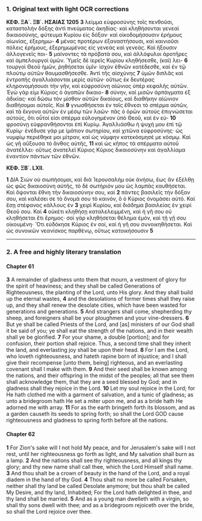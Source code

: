 ### 1. Original text with light OCR corrections

**ΚΕΦ. ΞΑ΄. ΞΒ΄. ΗΣΑΙΑΣ 1205**
**3** λείμμα εὐφροσύνης τοῖς πενθοῦσι, καταστολὴν δόξης ἀντὶ πνεύματος ἀκηδίας· καὶ κληθήσονται γενεαὶ δικαιοσύνης, φύτευμα Κυρίου εἰς δόξαν· καὶ οἰκοδομήσουσιν ἐρήμους αἰωνίας, ἐξερημω- **4** μένας προτέρων ἐξαναστήσουσι, καὶ καινιοῦσι πόλεις ἐρήμους, ἐξερημωμένας εἰς γενεὰς καὶ γενεάς. Καὶ ἥξουσιν ἀλλογενεῖς ποι- **5** μαίνοντες τὰ πρόβατά σου, καὶ ἀλλόφυλοι ἀροτῆρες καὶ ἀμπελουργοὶ ὑμῶν. Ὑμεῖς δὲ ἱερεῖς Κυρίου κληθήσεσθε, (καὶ) λει- **6** τουργοὶ Θεοῦ ἡμῶν, ῥηθήσεται ὑμῖν· ἰσχὺν ἐθνῶν κατέδεσθε, καὶ ἐν τῷ πλούτῳ αὐτῶν θαυμασθήσεσθε. Ἀντὶ τῆς αἰσχύνης **7** ὑμῶν διπλᾶς καὶ ἐντροπῆς ἀγαλλιάσονται μερὶς αὐτῶν· οὕτως ἐκ δευτέρας κληρονομήσουσι τὴν γῆν, καὶ εὐφροσύνη αἰώνιος ὑπὲρ κεφαλῆς αὐτῶν. Ἐγὼ γὰρ εἰμι Κύριος ὁ ἀγαπῶν δικαιο- **8** σύνην, καὶ μισῶν ἁρπάγματα ἐξ ἀδικίας· καὶ δώσω τὸν μίσθον αὐτῶν δικαίους, καὶ διαθήκην αἰώνιον διαθήσομαι αὐτοῖς. Καὶ **9** γνωσθήσεται ἐν τοῖς ἔθνεσι τὸ σπέρμα αὐτῶν, καὶ τὰ ἔκγονα αὐτῶν ἐν μέσῳ τῶν λαῶν· πᾶς ὁ ὁρῶν αὐτοὺς ἐπιγνώσεται αὐτούς, ὅτι οὗτοί εἰσι σπέρμα εὐλογημένον ὑπὸ Θεοῦ, καὶ ἐν εὐ- **10** φροσύνῃ εὐφρανθήσονται ἐπὶ Κυρίῳ. Ἀγαλλιάσθω ἡ ψυχή μου ἐπὶ τῷ Κυρίῳ· ἐνέδυσε γάρ με ἱμάτιον σωτηρίου, καὶ χιτῶνα εὐφροσύνης· ὡς νυμφίῳ περιέθηκε μοι μίτραν, καὶ ὡς νύμφην κατεκόσμησέ με κόσμῳ. Καὶ ὡς γῆ αὔξουσα τὸ ἄνθος αὐτῆς, **11** καὶ ὡς κῆπος τὰ σπέρματα αὐτοῦ ἀνατέλλει· οὕτως ἀνατελεῖ Κύριος Κύριος δικαιοσύνην καὶ ἀγαλλίαμα ἐναντίον πάντων τῶν ἐθνῶν.

**ΚΕΦ. ΞΒ΄. LXII.**

**1** ΔΙΑ Σιὼν οὐ σιωπήσομαι, καὶ διὰ Ἱερουσαλὴμ οὐκ ἀνήσω, ἕως ἂν ἐξέλθῃ ὡς φῶς δικαιοσύνη αὐτῆς, τὸ δὲ σωτήριόν μου ὡς λαμπὰς καυθήσεται. Καὶ ὄψονται ἔθνη τὴν δικαιοσύνην σου, καὶ **2** πάντες βασιλεῖς τὴν δόξαν σου, καὶ καλέσει σε τὸ ὄνομά σου τὸ καινόν, ὃ ὁ Κύριος ὀνομάσει αὐτό. Καὶ ἔσῃ στέφανος κάλλους ἐν **3** χειρὶ Κυρίου, καὶ διάδημα βασιλείας ἐν χειρὶ Θεοῦ σου. Καὶ **4** οὐκέτι κληθήσῃ καταλελειμμένη, καὶ ἡ γῆ σου οὐ κληθήσεται ἔτι ἔρημος· σοὶ γὰρ κληθήσεται θέλημα ἐμόν, καὶ τῇ γῇ σου οἰκουμένη· Ὅτι εὐδόκησε Κύριος ἐν σοί, καὶ ἡ γῆ σου συνοικηθήσεται. Καὶ ὡς συνοικῶν νεανίσκος παρθένῳ, οὕτως κατοικήσουσιν **5**

---

### 2. A free and highly literary translation

#### Chapter 61

**3** A remainder of gladness unto them that mourn,
    a vestment of glory for the spirit of heaviness;
    and they shall be called Generations of Righteousness,
    the planting of the Lord, unto His glory.
    And they shall build up the eternal wastes,
**4** and the desolations of former times shall they raise up,
    and they shall renew the desolate cities,
    which have been wasted for generations and generations.
**5** And strangers shall come, shepherding thy sheep,
    and foreigners shall be your ploughmen and your vine-dressers.
**6** But ye shall be called Priests of the Lord,
    and [as] ministers of our God shall it be said of you;
    ye shall eat the strength of the nations,
    and in their wealth shall ye be glorified.
**7** For your shame, a double [portion];
    and for confusion, their portion shall rejoice.
    Thus, a second time shall they inherit the land,
    and everlasting joy shall be upon their head.
**8** For I am the Lord, who loveth righteousness,
    and hateth rapine born of injustice;
    and I shall give their recompense [unto them, being] righteous,
    and an everlasting covenant shall I make with them.
**9** And their seed shall be known among the nations,
    and their offspring in the midst of the peoples;
    all that see them shall acknowledge them,
    that they are a seed blessed by God;
    and in gladness shall they rejoice in the Lord.
**10** Let my soul rejoice in the Lord;
    for He hath clothed me with a garment of salvation,
    and a tunic of gladness;
    as unto a bridegroom hath He set a miter upon me,
    and as a bride hath He adorned me with array.
**11** For as the earth bringeth forth its blossom,
    and as a garden causeth its seeds to spring forth;
    so shall the Lord GOD cause righteousness and gladness
    to spring forth before all the nations.

#### Chapter 62

**1** For Zion's sake will I not hold My peace,
    and for Jerusalem's sake will I not rest,
    until her righteousness go forth as light,
    and My salvation shall burn as a lamp.
**2** And the nations shall see thy righteousness,
    and all kings thy glory;
    and thy new name shall call thee,
    which the Lord Himself shall name.
**3** And thou shalt be a crown of beauty in the hand of the Lord,
    and a royal diadem in the hand of thy God.
**4** Thou shalt no more be called Forsaken,
    neither shall thy land be called Desolate anymore;
    but thou shalt be called My Desire,
    and thy land, Inhabited;
    For the Lord hath delighted in thee,
    and thy land shall be married.
**5** And as a young man dwelleth with a virgin,
    so shall thy sons dwell with thee;
    and as a bridegroom rejoiceth over the bride,
    so shall the Lord rejoice over thee.